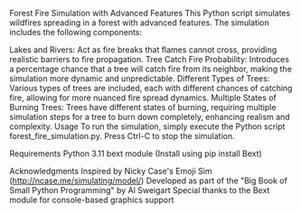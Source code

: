 Forest Fire Simulation with Advanced Features
This Python script simulates wildfires spreading in a forest with advanced features. The simulation includes the following components:

Lakes and Rivers: Act as fire breaks that flames cannot cross, providing realistic barriers to fire propagation.
Tree Catch Fire Probability: Introduces a percentage chance that a tree will catch fire from its neighbor, making the simulation more dynamic and unpredictable.
Different Types of Trees: Various types of trees are included, each with different chances of catching fire, allowing for more nuanced fire spread dynamics.
Multiple States of Burning Trees: Trees have different states of burning, requiring multiple simulation steps for a tree to burn down completely, enhancing realism and complexity.
Usage
To run the simulation, simply execute the Python script forest_fire_simulation.py. Press Ctrl-C to stop the simulation.

Requirements
Python 3.11
bext module (Install using pip install Bext)


Acknowledgments
Inspired by Nicky Case's Emoji Sim (http://ncase.me/simulating/model/)
Developed as part of the "Big Book of Small Python Programming" by Al Sweigart
Special thanks to the Bext module for console-based graphics support

